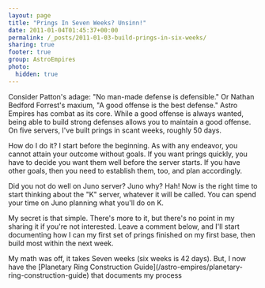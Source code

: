 ```yaml
---
layout: page
title: "Prings In Seven Weeks? Unsinn!"
date: 2011-01-04T01:45:37+00:00
permalink: /_posts/2011-01-03-build-prings-in-six-weeks/
sharing: true
footer: true
group: AstroEmpires
photo:
  hidden: true
---
```


Consider Patton's adage: "No man-made defense is defensible." Or Nathan
Bedford Forrest's maxium, "A good offense is the best defense." Astro Empires
has combat as its core. While a good offense is always wanted, being able to
build strong defenses allows you to maintain a good offense. On five servers,
I've built prings in scant weeks, roughly 50 days.

<!-- more -->
How do I do it? I start before the beginning. As with any endeavor, you cannot
attain your outcome without goals. If you want prings quickly, you have to
decide you want them well before the server starts. If you have other goals,
then you need to establish them, too, and plan accordingly.

Did you not do well on Juno server? Juno why? Hah!  Now is the right time to
start thinking about the "K" server, whatever it will be called. You can spend
your time on Juno planning what you'll do on K.

My secret is that simple. There's more to it, but there's no point in my
sharing it if you're not interested. Leave a comment below, and I'll start
documenting how I can my first set of prings finished on my first base, then
build most within the next week.

<div class='bs-callout bs-callout-info'>
My math was off, it takes Seven weeks (six weeks is 42 days). But, I now have the [Planetary Ring Construction Guide](/astro-empires/planetary-ring-construction-guide) that documents my process
</div>



